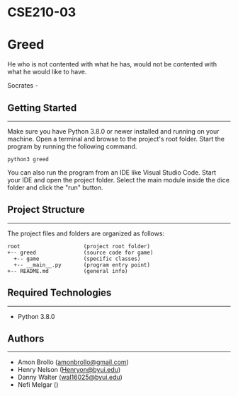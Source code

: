 # CSE210-03

# Greed
He who is not contented with what he has,
would not be contented with what he would like to have.

Socrates -

## Getting Started
---
Make sure you have Python 3.8.0 or newer installed and running on your machine. Open a terminal and 
browse to the project's root folder. Start the program by running the following command.
```
python3 greed 
```
You can also run the program from an IDE like Visual Studio Code. Start your IDE and open the 
project folder. Select the main module inside the dice folder and click the "run" button.

## Project Structure
---
The project files and folders are organized as follows:
```
root                    (project root folder)
+-- greed               (source code for game)
  +-- game              (specific classes)
  +-- __main__.py       (program entry point)
+-- README.md           (general info)
```

## Required Technologies
---
* Python 3.8.0

## Authors
---
* Amon Brollo (amonbrollo@gmail.com)
* Henry Nelson (Henryon@byui.edu)
* Danny Walter (wal16025@byui.edu)
* Nefi Melgar ()